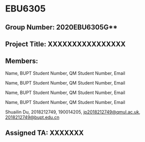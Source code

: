 # EBU6305

## Group Number: 2020EBU6305G**

## Project Title: XXXXXXXXXXXXXXXX

## Members:

Name, BUPT Student Number, QM Student Number, Email

Name, BUPT Student Number, QM Student Number, Email

Name, BUPT Student Number, QM Student Number, Email

Name, BUPT Student Number, QM Student Number, Email

Shuailin Du, 2018212749, 190014205, jp2018212749@qmul.ac.uk, 2018212749@bupt.edu.cn

## Assigned TA: XXXXXXX
